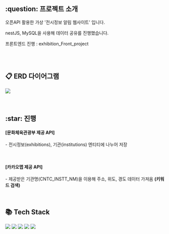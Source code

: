 <h2>:question: 프로젝트 소개</h2>
<p>오픈API 활용한 가상 '전시정보 알림 웹사이트' 입니다.</p>
<p>nestJS, MySQL을 사용해 데이터 공유를 진행했습니다.</p>
<p>프론트엔드 진행 : exhibition_Front_project</p>
<br /><br />


<h2>📋 ERD 다이어그램</h2>
<img src="https://github.com/user-attachments/assets/354ce055-8097-4f76-bb06-10282678a256">
<br /><br /><br />


<h2>:star: 진행</h2>
<h4>[문화체육관광부 제공 API]</h4>
<p>- 전시정보(exhibitions), 기관(institutions) 엔티티에 나누어 저장</p>
<br />

<h4>[카카오맵 제공 API]</h4>
<p>- 제공받은 기관명(CNTC_INSTT_NM)을 이용해 주소, 위도, 경도 데이터 가져옴 <b>(키워드 검색)</b></p>
<br />


<h2>📚 Tech Stack</h2>
<div>
  <img src="https://img.shields.io/badge/MySQL-4479A1?style=flat&logo=MySQL&logoColor=white" />
  <img src="https://img.shields.io/badge/NestJS-E0234E?style=flat&logo=nestjs&logoColor=white" />
  <img src="https://img.shields.io/badge/TypeScript-3178C6?style=flat&logo=typescript&logoColor=white" />
  <img src="https://img.shields.io/badge/React-61DAFB?style=flat&logo=react&logoColor=black" />
  <img src="https://img.shields.io/badge/CSS-1572B6?style=flat&logo=CSS3&logoColor=white" />
</div>
